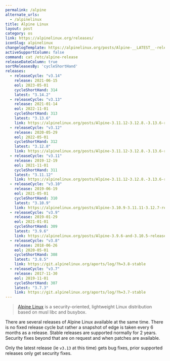 ```yaml
---
permalink: /alpine
alternate_urls:
  - /alpinelinux
title: Alpine Linux
layout: post
category: os
link: https://alpinelinux.org/releases/
iconSlug: alpinelinux
changelogTemplate: https://alpinelinux.org/posts/Alpine-__LATEST__-released.html
activeSupportColumn: false
command: cat /etc/alpine-release
releaseDateColumn: true
sortReleasesBy: 'cycleShortHand'
releases:
  - releaseCycle: "v3.14"
    release: 2021-06-15
    eol: 2023-05-01
    cycleShortHand: 314
    latest: "3.14.2"
  - releaseCycle: "v3.13"
    release: 2021-01-14
    eol: 2022-11-01
    cycleShortHand: 313
    latest: "3.13.6"
    link: https://alpinelinux.org/posts/Alpine-3.11.12-3.12.8.-3.13.6-released.html
  - releaseCycle: "v3.12"
    release: 2020-05-29
    eol: 2022-05-01
    cycleShortHand: 312
    latest: "3.12.8"
    link: https://alpinelinux.org/posts/Alpine-3.11.12-3.12.8.-3.13.6-released.html
  - releaseCycle: "v3.11"
    release: 2019-12-19
    eol: 2021-11-01
    cycleShortHand: 311
    latest: "3.11.12"
    link: https://alpinelinux.org/posts/Alpine-3.11.12-3.12.8.-3.13.6-released.html
  - releaseCycle: "v3.10"
    release: 2019-06-19
    eol: 2021-05-01
    cycleShortHand: 310
    latest: "3.10.9"
    link: https://alpinelinux.org/posts/Alpine-3.10.9-3.11.11-3.12.7-released.html
  - releaseCycle: "v3.9"
    release: 2019-01-29
    eol: 2021-01-01
    cycleShortHand: 309
    latest: "3.9.6"
    link: https://alpinelinux.org/posts/Alpine-3.9.6-and-3.10.5-released.html
  - releaseCycle: "v3.8"
    release: 2018-06-26
    eol: 2020-05-01
    cycleShortHand: 308
    latest: "3.8.5"
    link: https://git.alpinelinux.org/aports/log/?h=3.8-stable
  - releaseCycle: "v3.7"
    release: 2017-11-30
    eol: 2019-11-01
    cycleShortHand: 307
    latest: "3.7.3"
    link: https://git.alpinelinux.org/aports/log/?h=3.7-stable
---
```


> [Alpine Linux](https://alpinelinux.org/) is a security-oriented, lightweight Linux distribution based on musl libc and busybox.

There are several releases of Alpine Linux available at the same time. There is no fixed release cycle but rather a snapshot of edge is taken every 6 months as a release. Stable releases are supported normally for 2 years. Security fixes beyond that are on request and when patches are available.

Only the latest release (ie `v3.13` at this time) gets bug fixes, prior supported releases only get security fixes.
